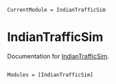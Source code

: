 ```@meta
CurrentModule = IndianTrafficSim
```

# IndianTrafficSim

Documentation for [IndianTrafficSim](https://github.com/codekomali/IndianTrafficSim.jl).

```@index
```

```@autodocs
Modules = [IndianTrafficSim]
```
